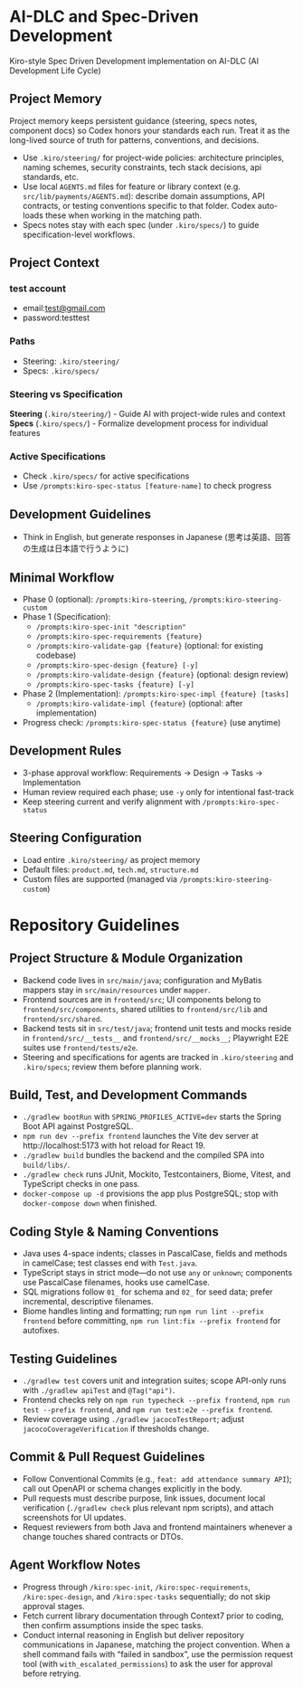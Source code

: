 # AI-DLC and Spec-Driven Development

Kiro-style Spec Driven Development implementation on AI-DLC (AI Development Life Cycle)

## Project Memory
Project memory keeps persistent guidance (steering, specs notes, component docs) so Codex honors your standards each run. Treat it as the long-lived source of truth for patterns, conventions, and decisions.

- Use `.kiro/steering/` for project-wide policies: architecture principles, naming schemes, security constraints, tech stack decisions, api standards, etc.
- Use local `AGENTS.md` files for feature or library context (e.g. `src/lib/payments/AGENTS.md`): describe domain assumptions, API contracts, or testing conventions specific to that folder. Codex auto-loads these when working in the matching path.
- Specs notes stay with each spec (under `.kiro/specs/`) to guide specification-level workflows.

## Project Context

### test account
- email:test@gmail.com
- password:testtest

### Paths
- Steering: `.kiro/steering/`
- Specs: `.kiro/specs/`

### Steering vs Specification

**Steering** (`.kiro/steering/`) - Guide AI with project-wide rules and context
**Specs** (`.kiro/specs/`) - Formalize development process for individual features

### Active Specifications
- Check `.kiro/specs/` for active specifications
- Use `/prompts:kiro-spec-status [feature-name]` to check progress

## Development Guidelines
- Think in English, but generate responses in Japanese (思考は英語、回答の生成は日本語で行うように)

## Minimal Workflow
- Phase 0 (optional): `/prompts:kiro-steering`, `/prompts:kiro-steering-custom`
- Phase 1 (Specification):
  - `/prompts:kiro-spec-init "description"`
  - `/prompts:kiro-spec-requirements {feature}`
  - `/prompts:kiro-validate-gap {feature}` (optional: for existing codebase)
  - `/prompts:kiro-spec-design {feature} [-y]`
  - `/prompts:kiro-validate-design {feature}` (optional: design review)
  - `/prompts:kiro-spec-tasks {feature} [-y]`
- Phase 2 (Implementation): `/prompts:kiro-spec-impl {feature} [tasks]`
  - `/prompts:kiro-validate-impl {feature}` (optional: after implementation)
- Progress check: `/prompts:kiro-spec-status {feature}` (use anytime)

## Development Rules
- 3-phase approval workflow: Requirements → Design → Tasks → Implementation
- Human review required each phase; use `-y` only for intentional fast-track
- Keep steering current and verify alignment with `/prompts:kiro-spec-status`

## Steering Configuration
- Load entire `.kiro/steering/` as project memory
- Default files: `product.md`, `tech.md`, `structure.md`
- Custom files are supported (managed via `/prompts:kiro-steering-custom`)


# Repository Guidelines

## Project Structure & Module Organization
- Backend code lives in `src/main/java`; configuration and MyBatis mappers stay in `src/main/resources` under `mapper`.
- Frontend sources are in `frontend/src`; UI components belong to `frontend/src/components`, shared utilities to `frontend/src/lib` and `frontend/src/shared`.
- Backend tests sit in `src/test/java`; frontend unit tests and mocks reside in `frontend/src/__tests__` and `frontend/src/__mocks__`; Playwright E2E suites use `frontend/tests/e2e`.
- Steering and specifications for agents are tracked in `.kiro/steering` and `.kiro/specs`; review them before planning work.

## Build, Test, and Development Commands
- `./gradlew bootRun` with `SPRING_PROFILES_ACTIVE=dev` starts the Spring Boot API against PostgreSQL.
- `npm run dev --prefix frontend` launches the Vite dev server at http://localhost:5173 with hot reload for React 19.
- `./gradlew build` bundles the backend and the compiled SPA into `build/libs/`.
- `./gradlew check` runs JUnit, Mockito, Testcontainers, Biome, Vitest, and TypeScript checks in one pass.
- `docker-compose up -d` provisions the app plus PostgreSQL; stop with `docker-compose down` when finished.

## Coding Style & Naming Conventions
- Java uses 4-space indents; classes in PascalCase, fields and methods in camelCase; test classes end with `Test.java`.
- TypeScript stays in strict mode—do not use `any` or `unknown`; components use PascalCase filenames, hooks use camelCase.
- SQL migrations follow `01_` for schema and `02_` for seed data; prefer incremental, descriptive filenames.
- Biome handles linting and formatting; run `npm run lint --prefix frontend` before committing, `npm run lint:fix --prefix frontend` for autofixes.

## Testing Guidelines
- `./gradlew test` covers unit and integration suites; scope API-only runs with `./gradlew apiTest` and `@Tag("api")`.
- Frontend checks rely on `npm run typecheck --prefix frontend`, `npm run test --prefix frontend`, and `npm run test:e2e --prefix frontend`.
- Review coverage using `./gradlew jacocoTestReport`; adjust `jacocoCoverageVerification` if thresholds change.

## Commit & Pull Request Guidelines
- Follow Conventional Commits (e.g., `feat: add attendance summary API`); call out OpenAPI or schema changes explicitly in the body.
- Pull requests must describe purpose, link issues, document local verification (`./gradlew check` plus relevant npm scripts), and attach screenshots for UI updates.
- Request reviewers from both Java and frontend maintainers whenever a change touches shared contracts or DTOs.

## Agent Workflow Notes
- Progress through `/kiro:spec-init`, `/kiro:spec-requirements`, `/kiro:spec-design`, and `/kiro:spec-tasks` sequentially; do not skip approval stages.
- Fetch current library documentation through Context7 prior to coding, then confirm assumptions inside the spec tasks.
- Conduct internal reasoning in English but deliver repository communications in Japanese, matching the project convention.
When a shell command fails with “failed in sandbox”, use the permission request tool (with `with_escalated_permissions`) to ask the user for approval before retrying.
